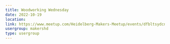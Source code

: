 ```yaml
---
title: Woodworking Wednesday
date: 2022-10-19
location: 
link: https://www.meetup.com/Heidelberg-Makers-Meetup/events/dfbltsydcnbzb/
usergroup: makershd
type: usergroup
---
```

